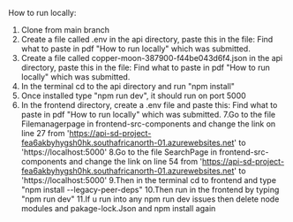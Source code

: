 How to run locally:
1. Clone from main branch
2. Create a file called .env in the api directory, paste this in the file:
Find what to paste in pdf "How to run locally" which was submitted.
3. Create a file called copper-moon-387900-f44be043d6f4.json in the api directory, paste this in the file:
Find what to paste in pdf "How to run locally" which was submitted.
4. In the terminal cd to the api directory and run "npm install"
5. Once installed type "npm run dev", it should run on port 5000
6. In the frontend directory, create a .env file and paste this:
Find what to paste in pdf "How to run locally" which was submitted.
7.Go to the file Filemanagerpage in frontend-src-components and change the link on line 27 from 'https://api-sd-project-fea6akbyhygsh0hk.southafricanorth-01.azurewebsites.net' to 'https://localhost:5000'
8.Go to the file SearchPage in frontend-src-components and change the link on line 54 from 'https://api-sd-project-fea6akbyhygsh0hk.southafricanorth-01.azurewebsites.net' to 'https://localhost:5000'
9.Then in the terminal cd to frontend and type "npm install --legacy-peer-deps"
10.Then run in the frontend by typing "npm run dev"
11.If u run into any npm run dev issues then delete node modules and pakage-lock.Json and npm install again